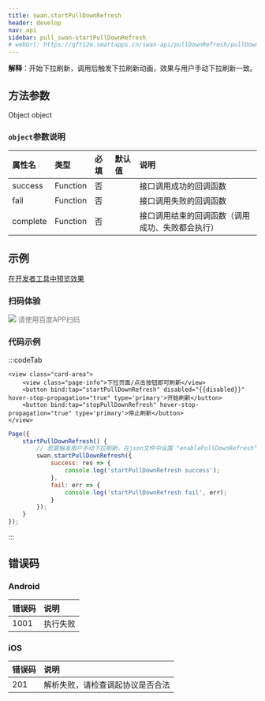 ```yaml
---
title: swan.startPullDownRefresh
header: develop
nav: api
sidebar: pull_swan-startPullDownRefresh
# webUrl: https://qft12m.smartapps.cn/swan-api/pullDownRefresh/pullDownRefresh
---
```

 
 
**解释**：开始下拉刷新，调用后触发下拉刷新动画，效果与用户手动下拉刷新一致。

 
## 方法参数 

Object object

###  `object`参数说明  

|属性名 |类型  |必填 | 默认值 |说明|
|:---- |:---- |:---- |:----|:----|
|success| Function |   否  | |接口调用成功的回调函数|
|fail   | Function |   否  | |接口调用失败的回调函数|
|complete  |  Function  |  否  | | 接口调用结束的回调函数（调用成功、失败都会执行）|
## 示例

<a href="swanide://fragment/37955e937e5e221c983f1129861c38ae1569476821334" title="在开发者工具中预览效果" target="_self">在开发者工具中预览效果</a> 

### 扫码体验

<div class='scan-code-container'>
    <img src="https://b.bdstatic.com/miniapp/assets/images/doc_demo/pullDownRefresh.png" class="demo-qrcode-image" />
    <font color=#777 12px>请使用百度APP扫码</font>
</div>

### 代码示例 



:::codeTab

```swan
<view class="card-area">
    <view class="page-info">下拉页面/点击按钮即可刷新</view>
    <button bind:tap="startPullDownRefresh" disabled="{{disabled}}" hover-stop-propagation="true" type='primary'>开始刷新</button>
    <button bind:tap="stopPullDownRefresh" hover-stop-propagation="true" type='primary'>停止刷新</button>
</view>
```

```js
Page({
    startPullDownRefresh() {
        // 若要触发用户手动下拉刷新，在json文件中设置 "enablePullDownRefresh": true
        swan.startPullDownRefresh({
            success: res => {
                console.log('startPullDownRefresh success');
            },
            fail: err => {
                console.log('startPullDownRefresh fail', err);
            }
        });
    }
});
```
:::


## 错误码
###  Android

|错误码|说明|
|:--|:--|
|1001|执行失败  |

###  iOS

|错误码|说明|
|:--|:--|
|201|解析失败，请检查调起协议是否合法|
 
